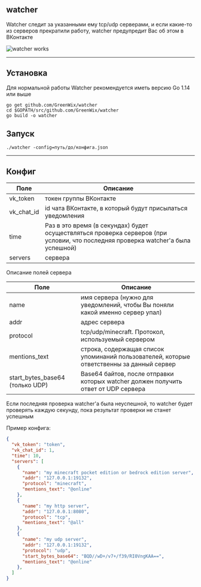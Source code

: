 ## watcher

Watcher следит за указанными ему tcp/udp серверами, и если какие-то из серверов прекратили работу, watcher предупредит Вас об этом в ВКонтакте

![watcher works](https://sun1-95.userapi.com/EeKVmoN8KkpstL0xCDJ0iHr68BjGaOVoFSvI1Q/rRLlzTQUsOA.jpg)

---

## Установка

Для нормальной работы Watcher рекомендуется иметь версию Go 1.14 или выше

```shell script
go get github.com/GreenWix/watcher
cd $GOPATH/src/github.com/GreenWix/watcher
go build -o watcher
```

## Запуск

```shell script
./watcher -config=путь/до/конфига.json
```

---

## Конфиг

Поле | Описание
------------ | -------------
vk_token | токен группы ВКонтакте
vk_chat_id | id чата ВКонтакте, в который будут присылаться уведомления
time | Раз в это время (в секундах) будет осуществляться проверка серверов (при условии, что последняя проверка watcher'a была успешной)
servers | сервера

Описание полей сервера

Поле | Описание
------------ | -------------
name | имя сервера (нужно для уведомлений, чтобы Вы поняли какой именно сервер упал)
addr | адрес сервера 
protocol | tcp/udp/minecraft. Протокол, используемый сервером
mentions_text | строка, содержащая список упоминаний пользователей, которые ответственны за данный сервер
start_bytes_base64 (только UDP) | Base64 байтов, после отправки которых watcher должен получить ответ от UDP сервера

Если последняя проверка watcher'а была неуспешной, то watcher будет проверять каждую секунду, пока результат проверки не станет успешным

Пример конфига:
```json
{
  "vk_token": "token",
  "vk_chat_id": 1,
  "time": 10,
  "servers": [
    {
      "name": "my minecraft pocket edition or bedrock edition server",
      "addr": "127.0.0.1:19132",
      "protocol": "minecraft",
      "mentions_text": "@online"
    },
    {
      "name": "my http server",
      "addr": "127.0.0.1:8080",
      "protocol": "tcp",
      "mentions_text": "@all"
    },
    {
      "name": "my udp server",
      "addr": "127.0.0.1:19132",
      "protocol": "udp",
      "start_bytes_base64": "BQD//wD+/v7+/f39/RI0VngKAA==",
      "mentions_text": "@online"
    },
  ]
}
```
